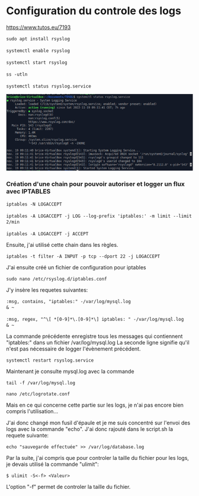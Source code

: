 # Configuration du controle des logs

https://www.tutos.eu/7193

````shell
sudo apt install rsyslog

systemctl enable rsyslog

systemctl start rsyslog

ss -utln

systemctl status rsyslog.service
````

![image](./../Images/TDSL3.png)


### Création d'une chain pour pouvoir autoriser et logger un flux avec IPTABLES

````shell
iptables -N LOGACCEPT

iptables -A LOGACCEPT -j LOG --log-prefix 'iptables:' -m limit --limit 2/min

iptables -A LOGACCEPT -j ACCEPT
````
Ensuite, j'ai utilisé cette chain dans les règles.

````shell
iptables -t filter -A INPUT -p tcp --dport 22 -j LOGACCEPT
````

J'ai ensuite créé un fichier de configuration pour iptables

````shell
sudo nano /etc/rsyslog.d/iptables.conf
````

J'y insère les requetes suivantes:

````shell
:msg, contains, "iptables:" -/var/log/mysql.log
& ~

:msg, regex, "^\[ *[0-9]*\.[0-9]*\] iptables: " -/var/log/mysql.log
& ~
````

La commande précédente enregistre tous les messages qui contiennent "iptables:" dans un fichier /var/log/mysql.log
La seconde ligne signifie qu'il n'est pas nécessaire de logger l'évènement précédent.

````shell
systemctl restart rsyslog.service
````

Maintenant je consulte mysql.log avec la commande

````shell
tail -f /var/log/mysql.log
````
````shell
nano /etc/logrotate.conf
````

Mais en ce qui concerne cette partie sur les logs, je n'ai pas encore bien compris l'utilisation...

J'ai donc changé mon fusil d'épaule et je me suis concentré sur l'envoi des logs avec la commande "echo".
J'ai donc rajouté dans le script.sh la requete suivante:

````shell
echo "sauvegarde effectuée" >> /var/log/database.log
````

Par la suite, j'ai compris que pour controler la taille du fichier pour les logs, je devais utilisé la commande "ulimit":

````shell
$ ulimit -S<-f> <Valeur>
````
L'option "-f" permet de controler la taille du fichier.


